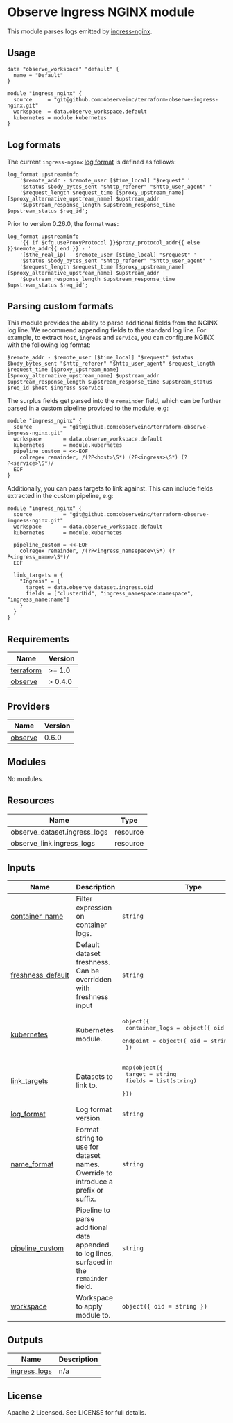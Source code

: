 # Observe Ingress NGINX module

This module parses logs emitted by [ingress-nginx](https://kubernetes.github.io/ingress-nginx/).

## Usage

```hcl
data "observe_workspace" "default" {
  name = "Default"
}

module "ingress_nginx" {
  source     = "git@github.com:observeinc/terraform-observe-ingress-nginx.git"
  workspace  = data.observe_workspace.default
  kubernetes = module.kubernetes
}
```

## Log formats

The current `ingress-nginx` [log format](https://kubernetes.github.io/ingress-nginx/user-guide/nginx-configuration/log-format/) is defined as follows:

```
log_format upstreaminfo
    '$remote_addr - $remote_user [$time_local] "$request" '
    '$status $body_bytes_sent "$http_referer" "$http_user_agent" '
    '$request_length $request_time [$proxy_upstream_name] [$proxy_alternative_upstream_name] $upstream_addr '
    '$upstream_response_length $upstream_response_time $upstream_status $req_id';
```

Prior to version 0.26.0, the format was:

```
log_format upstreaminfo
    '{{ if $cfg.useProxyProtocol }}$proxy_protocol_addr{{ else }}$remote_addr{{ end }} - '
    '[$the_real_ip] - $remote_user [$time_local] "$request" '
    '$status $body_bytes_sent "$http_referer" "$http_user_agent" '
    '$request_length $request_time [$proxy_upstream_name] [$proxy_alternative_upstream_name] $upstream_addr '
    '$upstream_response_length $upstream_response_time $upstream_status $req_id';
```

## Parsing custom formats

This module provides the ability to parse additional fields from the NGINX log line. We recommend appending fields to the standard log line. For example, to extract `host`, `ingress` and `service`, you can configure NGINX with the following log format:

```
$remote_addr - $remote_user [$time_local] "$request" $status $body_bytes_sent "$http_referer" "$http_user_agent" $request_length $request_time [$proxy_upstream_name] [$proxy_alternative_upstream_name] $upstream_addr $upstream_response_length $upstream_response_time $upstream_status $req_id $host $ingress $service
```

The surplus fields get parsed into the `remainder` field, which can be further parsed in a custom pipeline provided to the module, e.g:

```
module "ingress_nginx" {
  source          = "git@github.com:observeinc/terraform-observe-ingress-nginx.git"
  workspace       = data.observe_workspace.default
  kubernetes      = module.kubernetes
  pipeline_custom = <<-EOF
    colregex remainder, /(?P<host>\S*) (?P<ingress>\S*) (?P<service>\S*)/
  EOF
}
```

Additionally, you can pass targets to link against. This can include fields extracted in the custom pipeline, e.g:

```
module "ingress_nginx" {
  source          = "git@github.com:observeinc/terraform-observe-ingress-nginx.git"
  workspace       = data.observe_workspace.default
  kubernetes      = module.kubernetes

  pipeline_custom = <<-EOF
    colregex remainder, /(?P<ingress_namsepace>\S*) (?P<ingress_name>\S*)/
  EOF

  link_targets = {
    "Ingress" = {
      target = data.observe_dataset.ingress.oid
      fields = ["clusterUid", "ingress_namespace:namespace", "ingress_name:name"]
    }
  }
}
```

<!-- BEGINNING OF PRE-COMMIT-TERRAFORM DOCS HOOK -->
## Requirements

| Name | Version |
|------|---------|
| <a name="requirement_terraform"></a> [terraform](#requirement\_terraform) | >= 1.0 |
| <a name="requirement_observe"></a> [observe](#requirement\_observe) | > 0.4.0 |

## Providers

| Name | Version |
|------|---------|
| <a name="provider_observe"></a> [observe](#provider\_observe) | 0.6.0 |

## Modules

No modules.

## Resources

| Name | Type |
|------|------|
| observe_dataset.ingress_logs | resource |
| observe_link.ingress_logs | resource |

## Inputs

| Name | Description | Type | Default | Required |
|------|-------------|------|---------|:--------:|
| <a name="input_container_name"></a> [container\_name](#input\_container\_name) | Filter expression on container logs. | `string` | `"nginx-ingress-controller"` | no |
| <a name="input_freshness_default"></a> [freshness\_default](#input\_freshness\_default) | Default dataset freshness. Can be overridden with freshness input | `string` | `"1m"` | no |
| <a name="input_kubernetes"></a> [kubernetes](#input\_kubernetes) | Kubernetes module. | <pre>object({<br>    container_logs = object({ oid = string })<br>    endpoint       = object({ oid = string })<br>  })</pre> | n/a | yes |
| <a name="input_link_targets"></a> [link\_targets](#input\_link\_targets) | Datasets to link to. | <pre>map(object({<br>    target = string<br>    fields = list(string)<br>  }))</pre> | `{}` | no |
| <a name="input_log_format"></a> [log\_format](#input\_log\_format) | Log format version. | `string` | `"latest"` | no |
| <a name="input_name_format"></a> [name\_format](#input\_name\_format) | Format string to use for dataset names. Override to introduce a prefix or suffix. | `string` | `"%s"` | no |
| <a name="input_pipeline_custom"></a> [pipeline\_custom](#input\_pipeline\_custom) | Pipeline to parse additional data appended to log lines, surfaced in the `remainder` field. | `string` | `null` | no |
| <a name="input_workspace"></a> [workspace](#input\_workspace) | Workspace to apply module to. | `object({ oid = string })` | n/a | yes |

## Outputs

| Name | Description |
|------|-------------|
| <a name="output_ingress_logs"></a> [ingress\_logs](#output\_ingress\_logs) | n/a |
<!-- END OF PRE-COMMIT-TERRAFORM DOCS HOOK -->

## License

Apache 2 Licensed. See LICENSE for full details.
